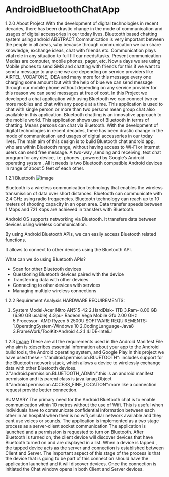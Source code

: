 # AndroidBluetoothChatApp

1.2.0 About Project
With the development of digital technologies in recent decades, there has been drastic change in the mode of communication and usages of digital accessories in our today lives.
Bluetooth based chatting system using android ABSTRACT Communication is very important between the people in all areas, why because through communication we can share knowledge, exchange ideas, chat with friends etc.
Communication plays vital role in any situation to full fill our needs/tasks. Present communication Medias are computer, mobile phones, pager, etc. Now a days we are using Mobile phones to send SMS and chatting with friends for this if we want to send a message to any one we are depending on service providers like AIRTEL, VODAFONE, IDEA and many more for this message every one charging some amount but with the help of blue we can send message through our mobile phone without depending on any service provider for this reason we can send messages at free of cost. 
In this Project we developed a chat application with using Bluetooth we can connect two or more mobiles and chat with any people at a time. This application is used to chat with single person or more than two persons mean group chat also available in this application. Bluetooth chatting is an innovative approach to the mobile world. This application shows use of Bluetooth in terms of chatting. Means persons can chat via Bluetooth. 
     With the development of digital technologies in recent decades, there has been drastic    change in the mode of communication and usages of digital accessories in our today lives.
The main aim of this design is to build Bluetooth chat android app, who are within Bluetooth range, without having access to Wi-Fi or Internet users can send free message.
A two-way ,sending and receiving, text chat program for any device, i.e. phones , powered by Google’s Android operating system . All it needs is two Bluetooth compatible Android devices in range of about 5 feet of each other.

1.2.1 Bluetooth
![image](https://user-images.githubusercontent.com/69396799/132393907-bab66dbb-3314-4f0f-a302-514f5bd98dbf.png)

Bluetooth is a wireless communication technology that enables the wireless transmission of data over short distances. Bluetooth can communicate with 2.4 GHz using radio frequencies. Bluetooth technology can reach up to 10 meters of shooting capacity in an open area. Data transfer speeds between 1 Mbps and 721 Kbps are achieved in transfers with Bluetooth.

Android OS supports networking via Bluetooth. It transfers data between devices using wireless communication.

By using Android Bluetooth APIs, we can easily access Bluetooth related functions.

It allows to connect to other devices using the Bluetooth API.

What can we do using Bluetooth APIs?
* Scan for other Bluetooth devices
* Questioning Bluetooth devices paired with the device
* Transferring data with other devices
* Connecting to other devices with services
* Managing multiple wireless connections



1.2.2 	Requirement Analysis
HARDWARE REQUIREMENTS:
1. System Model-Acer Nitro AN515-42
2.HardDisk- 1TB
3.Ram- 8.00 GB (6.90 GB usable)
4.Gpu- Radeon Vega Mobile Gfx 2.00 GHz
5.Processor- AMD Ryzen 5 2500U
SOFTWARE REQUIREMENTS:
1.OperatingSystem-Windows 10
2.CodingLanguage-Java8
3.FrameWork/ToolKit-Android 4.2.1
4.IDE-InteliJ

1.2.3 [image](https://user-images.githubusercontent.com/69396799/132394993-dea1963e-53b3-40f8-baa2-2a6a249670b6.png)
These are all the requirements used in the Android Manifest File who aim is :describes essential information about your app to the Android build tools, the Android operating system, and Google Play.In this project we have used these:-
1."android.permission.BLUETOOTH“:
includes support for the Bluetooth network stack, which allows a device to wirelessly exchange data with other Bluetooth devices.
2."android.permission.BLUETOOTH_ADMIN“:this is an android manifest permission and its parent class is java.lanag.Object 
3."android.permission.ACCESS_FINE_LOCATION“:more like a connection request provide better connection.























SUMMARY
The primary need for the Android Bluetooth chat is to enable communication within 10 metres without the use of Wifi. This is useful when individuals have to communicate confidential information between each other in an hospital when their is no wifi,cellular network available and they cant use voices or sounds.
The application is implemented as a two stage process as a server-client socket communication The application is launched and a permission is requested to turn on Bluetooth. After Bluetooth is turned on, the client device will discover devices that have Bluetooth turned on and are displayed in a list. When a device is tapped , the tapped device acts as the server and connection is established between Client and Server. The important aspect of this stage of the process is that the device that is going to be part of this connection should have the application launched and it will discover devices. Once the connection is initiated the Chat window opens in both Client and Server devices. 
